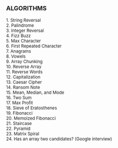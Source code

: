 ### ALGORITHMS

<sup>1. String Reversal</sup></br>
<sup>2. Palindrome</sup></br>
<sup>3. Integer Reversal</sup></br>
<sup>4. Fizz Buzz</sup></br>
<sup>5. Max Character</sup></br>
<sup>6. First Repeated Character</sup></br>
<sup>7. Anagrams</sup></br>
<sup>8. Vowels</sup></br>
<sup>9. Array Chunking</sup></br>
<sup>10. Reverse Array</sup></br>
<sup>11. Reverse Words</sup></br>
<sup>12. Capitalization</sup></br>
<sup>13. Caesar Cipher</sup></br>
<sup>14. Ransom Note</sup></br>
<sup>15. Mean, Median, and Mode</sup></br>
<sup>16. Two Sum</sup></br>
<sup>17. Max Profit</sup></br>
<sup>18. Sieve of Eratosthenes</sup></br>
<sup>19. Fibonacci</sup></br>
<sup>20. Memoized Fibonacci</sup></br>
<sup>21. Staircase</sup></br>
<sup>22. Pyramid</sup></br>
<sup>23. Matrix Spiral</sup></br>
<sup>24. Has an array two candidates? (Google interview)</sup>
